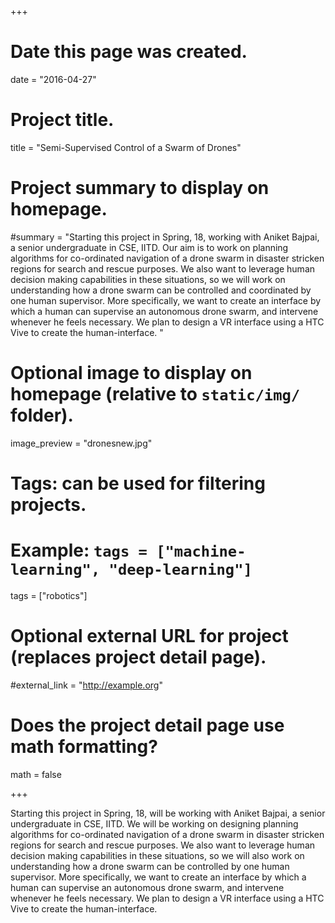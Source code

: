 +++
# Date this page was created.
date = "2016-04-27"

# Project title.
title = "Semi-Supervised Control of a Swarm of Drones"

# Project summary to display on homepage.
#summary = "Starting this project in Spring, 18, working with Aniket Bajpai, a senior undergraduate in CSE, IITD. Our aim is to work on planning algorithms for co-ordinated navigation of a drone swarm in disaster stricken regions for search and rescue purposes. We also want to leverage human decision making capabilities in these situations, so we will work on understanding how a drone swarm can be controlled and coordinated by one human supervisor. More specifically, we want to create an interface by which a human can supervise an autonomous drone swarm, and intervene whenever he feels necessary. We plan to design a VR interface using a HTC Vive to create the human-interface. "

# Optional image to display on homepage (relative to `static/img/` folder).
image_preview = "dronesnew.jpg"

# Tags: can be used for filtering projects.
# Example: `tags = ["machine-learning", "deep-learning"]`
tags = ["robotics"]

# Optional external URL for project (replaces project detail page).
#external_link = "http://example.org"

# Does the project detail page use math formatting?
math = false

+++

Starting this project in Spring, 18, will be working with Aniket Bajpai, a senior undergraduate in CSE, IITD. We will be working on designing planning algorithms for co-ordinated navigation of a drone swarm in disaster stricken regions for search and rescue purposes. We also want to leverage human decision making capabilities in these situations, so we will also work on understanding how a drone swarm can be controlled by one human supervisor. More specifically, we want to create an interface by which a human can supervise an autonomous drone swarm, and intervene whenever he feels necessary. We plan to design a VR interface using a HTC Vive to create the human-interface. 

